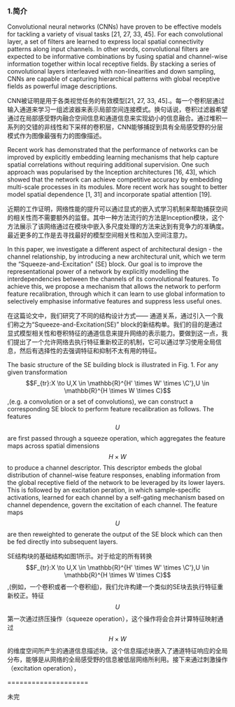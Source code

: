 ### 1.简介

Convolutional neural networks (CNNs) have proven to be effective models for tackling a variety of visual tasks [21, 27, 33, 45]. For each convolutional layer, a set of filters are learned to express local spatial connectivity patterns along input channels. In other words, convolutional filters are expected to be informative combinations by fusing spatial and channel-wise information together within local receptive fields. By stacking a series of convolutional layers interleaved with non-linearities and down sampling, CNNs are capable of capturing hierarchical patterns with global receptive fields as powerful image descriptions. 



CNN被证明是用于各类视觉任务的有效模型[21, 27, 33, 45].。每一个卷积层通过输入通道来学习一组滤波器来表示局部空间连接模式。换句话说，卷积过滤器希望通过在局部感受野内融合空间信息和通道信息来实现幼小的信息融合。通过堆积一系列的交错的非线性和下采样的卷积层，CNN能够捕捉到具有全局感受野的分层模式作为图像最强有力的图像描述。



Recent work has demonstrated that the performance of networks can be improved by explicitly embedding learning mechanisms that help capture spatial correlations without requiring additional supervision. One such approach was popularised by the Inception architectures [16, 43], which showed that the network can achieve competitive accuracy by embedding multi-scale processes in its modules. More recent work has sought to better model spatial dependence [1, 31] and incorporate spatial attention [19]. 



近期的工作证明，网络性能的提升可以通过显式的嵌入式学习机制来帮助捕获空间的相关性而不需要额外的监督。其中一种方法流行的方法是Inception模块，这个方法展示了该网络通过在模块中嵌入多尺度处理的方法来达到有竞争力的准确度。最近更多的工作是去寻找最好的模型空间相关性和加入空间注意力。 



In this paper, we investigate a different aspect of architectural design - the channel relationship, by introducing a new architectural unit, which we term the “Squeeze-and-Excitation” (SE) block. Our goal is to improve the representational power of a network by explicitly modelling the interdependencies between the channels of its convolutional features. To achieve this, we propose a mechanism that allows the network to perform feature recalibration, through which it can learn to use global information to selectively emphasise informative features and suppress less useful ones.

 

在这篇论文中，我们研究了不同的结构设计方式—— 通道关系，通过引入一个我们称之为“Squeeze-and-Excitation(SE)” block的新结构单。我们的目的是通过显式模型相关性和卷积特征的通道信息来提升网络的表示能力。要做到这一点，我们提出了一个允许网络去执行特征重新校正的机制，它可以通过学习使用全局信息，然后有选择性的去强调特征和抑制不太有用的特征。



The basic structure of the SE building block is illustrated in Fig. 1. For any given transformation $$F_{tr}:X \to U,X \in \mathbb{R}^{H' \times W' \times \C'},U \in \mathbb{R}^{H \times W \times C}$$,(e.g. a convolution or a set of convolutions), we can construct a corresponding SE block to perform feature recalibration as follows. The features $$U$$ are first passed through a squeeze operation, which aggregates the feature maps across spatial dimensions $$H \times W$$ to produce a channel descriptor. This descriptor embeds the global distribution of channel-wise feature responses, enabling information from the global receptive field of the network to be leveraged by its lower layers. This is followed by an excitation peration, in which sample-specific activations, learned for each channel by a self-gating mechanism based on channel dependence, govern the excitation of each channel. The feature maps $$U$$ are then reweighted to generate the output of the SE block which can then be fed directly into subsequent layers.    



SE结构块的基础结构如图1所示。对于给定的所有转换$$F_{tr}:X \to U,X \in \mathbb{R}^{H' \times W' \times \C'},U \in \mathbb{R}^{H \times W \times C}$$,(例如，一个卷积或者一个卷积组)，我们允许构建一个类似的SE块去执行特征重新校正。特征$$U$$第一次通过挤压操作（squeeze operation），这个操作将会合并计算特征映射通过$$H \times W$$的维度空间所产生的通道信息描述块。这个信息描述块嵌入了通道特征响应的全局分布，能够是从网络的全局感受野的信息被低层网络所利用。接下来通过刺激操作（excitation operation），





====================

未完